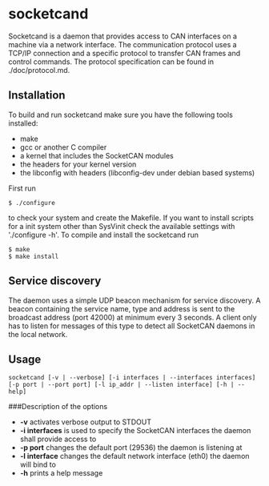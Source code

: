 socketcand
==========

Socketcand is a daemon that provides access to CAN interfaces on a machine via a network interface. The communication protocol uses a TCP/IP connection and a specific protocol to transfer CAN frames and control commands. The protocol specification can be found in ./doc/protocol.md.

Installation
------------

To build and run socketcand make sure you have the following tools installed:

* make
* gcc or another C compiler
* a kernel that includes the SocketCAN modules
* the headers for your kernel version
* the libconfig with headers (libconfig-dev under debian based systems)

First run

    $ ./configure

to check your system and create the Makefile. If you want to install scripts for a init system other than SysVinit check the available settings with './configure -h'.
To compile and install the socketcand run

    $ make
    $ make install

Service discovery
-----------------

The daemon uses a simple UDP beacon mechanism for service discovery. A beacon containing the service name, type and address is sent to the broadcast address (port 42000) at minimum every 3 seconds. A client only has to listen for messages of this type to detect all SocketCAN daemons in the local network.

Usage
-----

    socketcand [-v | --verbose] [-i interfaces | --interfaces interfaces] [-p port | --port port] [-l ip_addr | --listen interface] [-h | --help]

###Description of the options
* **-v** activates verbose output to STDOUT
* **-i interfaces** is used to specify the SocketCAN interfaces the daemon shall provide access to
* **-p port** changes the default port (29536) the daemon is listening at
* **-l interface** changes the default network interface (eth0) the daemon will bind to
* **-h** prints a help message
